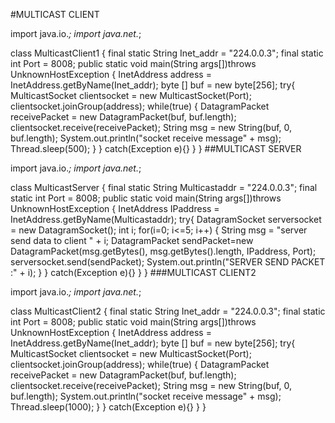 #MULTICAST CLIENT


import java.io.*;
import java.net.*;

class MulticastClient1
{
final static String Inet_addr = "224.0.0.3";
final static int Port = 8008;
public static void main(String args[])throws UnknownHostException
{
InetAddress address = InetAddress.getByName(Inet_addr);
byte [] buf = new byte[256];
try{
MulticastSocket clientsocket = new MulticastSocket(Port);
clientsocket.joinGroup(address);
while(true)
{
DatagramPacket receivePacket = new DatagramPacket(buf, buf.length);
clientsocket.receive(receivePacket);
String msg = new String(buf, 0, buf.length);
System.out.println("socket receive message" + msg);
Thread.sleep(500);
}
}
catch(Exception e){}
}
}
##MULTICAST SERVER


import java.io.*;
import java.net.*;

class MulticastServer
{
final static String Multicastaddr = "224.0.0.3";
final static int Port = 8008;
public static void main(String args[])throws UnknownHostException
{
InetAddress IPaddress = InetAddress.getByName(Multicastaddr);
try{
	DatagramSocket serversocket = new DatagramSocket();
	int i;
	for(i=0; i<=5; i++)
	{
	String msg = "server send data to client " + i;
	DatagramPacket sendPacket=new DatagramPacket(msg.getBytes(), msg.getBytes().length, IPaddress, Port);
	serversocket.send(sendPacket);
	System.out.println("SERVER SEND PACKET :" + i);
	}
}
catch(Exception e){}
}
}
###MULTICAST CLIENT2


import java.io.*;
import java.net.*;

class MulticastClient2
{
final static String Inet_addr = "224.0.0.3";
final static int Port = 8008;
public static void main(String args[])throws UnknownHostException
{
InetAddress address = InetAddress.getByName(Inet_addr);
byte [] buf = new byte[256];
try{
MulticastSocket clientsocket = new MulticastSocket(Port);
clientsocket.joinGroup(address);
while(true)
{
DatagramPacket receivePacket = new DatagramPacket(buf, buf.length);
clientsocket.receive(receivePacket);
String msg = new String(buf, 0, buf.length);
System.out.println("socket receive message" + msg);
Thread.sleep(1000);
}
}
catch(Exception e){}
}
}
